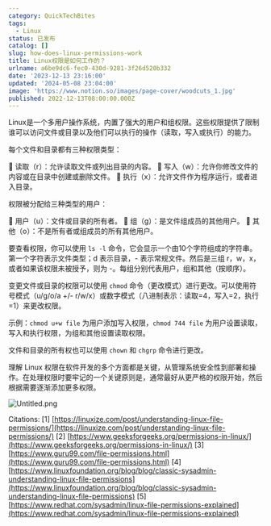 ```yaml
---
category: QuickTechBites
tags:
  - Linux
status: 已发布
catalog: []
slug: how-does-linux-permissions-work
title: Linux权限是如何工作的？
urlname: a6be9dc6-fec0-430d-9281-3f26d520b332
date: '2023-12-13 23:16:00'
updated: '2024-05-08 23:04:00'
image: 'https://www.notion.so/images/page-cover/woodcuts_1.jpg'
published: 2022-12-13T08:00:00.000Z
---
```


Linux是一个多用户操作系统，内置了强大的用户和组权限。这些权限提供了限制谁可以访问文件或目录以及他们可以执行的操作（读取，写入或执行）的能力。


每个文件和目录都有三种权限类型：


🔸 读取（r）：允许读取文件或列出目录的内容。
🔸 写入（w）：允许你修改文件的内容或在目录中创建或删除文件。
🔸 执行（x）：允许文件作为程序运行，或者进入目录。


权限被分配给三种类型的用户：


🔸 用户（u）：文件或目录的所有者。
🔸 组（g）：是文件组成员的其他用户。
🔸 其他（o）：不是所有者或组成员的所有其他用户。


要查看权限，你可以使用 `ls -l` 命令，它会显示一个由10个字符组成的字符串。第一个字符表示文件类型；d 表示目录，- 表示常规文件。然后是三组 r，w，x，或者如果该权限未被授予，则为 -。每组分别代表用户，组和其他（按顺序）。


变更文件或目录的权限可以使用 `chmod` 命令（更改模式）进行更改。可以使用符号模式（u/g/o/a +/- r/w/x）或数字模式（八进制表示：读取=4，写入=2，执行=1）来更改权限。


示例：`chmod u+w file` 为用户添加写入权限，`chmod 744 file` 为用户设置读取，写入和执行权限，为组和其他设置读取权限。


文件和目录的所有权也可以使用 `chown` 和 `chgrp` 命令进行更改。


理解 Linux 权限在软件开发的多个方面都是关键，从管理系统安全性到部署和操作。在处理权限时要牢记的一个关键原则是，通常最好从更严格的权限开始，然后根据需要逐渐添加更多权限。


![Untitled.png](https://prod-files-secure.s3.us-west-2.amazonaws.com/5d24fe63-e567-4804-86f9-9fdc62e13082/332b89ee-9c33-4950-8a69-32c3d1ff2c69/Untitled.png?X-Amz-Algorithm=AWS4-HMAC-SHA256&X-Amz-Content-Sha256=UNSIGNED-PAYLOAD&X-Amz-Credential=ASIAZI2LB466RTTO3IJX%2F20250328%2Fus-west-2%2Fs3%2Faws4_request&X-Amz-Date=20250328T213422Z&X-Amz-Expires=3600&X-Amz-Security-Token=IQoJb3JpZ2luX2VjEP7%2F%2F%2F%2F%2F%2F%2F%2F%2F%2FwEaCXVzLXdlc3QtMiJHMEUCIQDLJ7lawoeQJSlVjAfeSwpYoXVnG7KYIeAa241pTVFqhQIgaNv2pTCrWQXWu%2F8RXxfHNUo2nqjFJhUBOVUGl5ZvQJsq%2FwMIZxAAGgw2Mzc0MjMxODM4MDUiDE5LktyODOGVgzNYeyrcA4Uq2WftoHe5MNBl9v6d9k3PBQPPIo9LMk56m%2FB95o4LeQcPvoBhLaQq9HfCEaWDCN9NBMWmfnLVGX5dx%2BTMSjMV%2BZTBKS%2BiUNn37w27oFvqXXM1mu6FMnkHE9uAUZUJcgoTgtTssYSE%2BZLr3GJq%2FTL8wadl8jgwhUSVizSUdEwnXTgltigp2cOU%2BmPwgfjwepGgESVmTPTiZ7AjWktAdbs7n3KanR5g9QxQrGGRSL%2FZayB2Wmhc0MGrlbnggvC0UgQf6zj4xCUNo8%2BHL%2BcGa6%2F3ET1Powz%2FKCg2Yzogfg%2BZwkWraM%2F7hViB381NQd%2Fczg9ew29tKhPQbYj%2BogIZUE6bmQrfqo9dXCrzh0Yp8WgMT42vci5%2FQ7QAxfpKwKA%2F43gV2jy9PgpKvZ4zGqG23OeJp7U4eNDOHsumIiuovibYA2xgQRnkdGUvzyBILQUmYmuqg1wbVJn9SjaqQt%2FES0JrP8Lt9nICb8WxJpYA5KEzL8MO2Hu%2FtHOXrIwqcZ0RescBW3RETWCywonRD0W21JZA5V%2FA1Z6gMPa8qzJkpxWUvswHx%2FUFOVIYTiHXWGtHsQujoSdUrA7bY0bCu2kVdPsXbFtCxD9bwTQj%2FsoPRu0QqJk%2BaqthXYWWKVjBMM%2BonL8GOqUBENdJF%2B46YCmKero7crB4YjiUGPYv7wDrN98PNbUWNDMJhcs8CBP9Nq7AyToXhpJ%2FUTWACV2BO5mYxHa1xxGQmJfBB%2FUd7MD1nLmBWl%2FfGzkxqZN7oZtEAMqDdR8TqreoV4Wd5YX7%2Fu%2B%2BIKN%2FLzOGs4q%2BUVSfFlOWFE7bfjKO1peyCbAScHO5XDDT28NQD%2Bo%2FJoZARw1JYs9cT22DbktyYkqCZhsS&X-Amz-Signature=1ca74faf24cb285e83e1feea7d4929e9648ee494a50635a8dc7afd6e58163811&X-Amz-SignedHeaders=host&x-id=GetObject)


Citations:
[1] [https://linuxize.com/post/understanding-linux-file-permissions/](https://linuxize.com/post/understanding-linux-file-permissions/)
[2] [https://www.geeksforgeeks.org/permissions-in-linux/](https://www.geeksforgeeks.org/permissions-in-linux/)
[3] [https://www.guru99.com/file-permissions.html](https://www.guru99.com/file-permissions.html)
[4] [https://www.linuxfoundation.org/blog/blog/classic-sysadmin-understanding-linux-file-permissions](https://www.linuxfoundation.org/blog/blog/classic-sysadmin-understanding-linux-file-permissions)
[5] [https://www.redhat.com/sysadmin/linux-file-permissions-explained](https://www.redhat.com/sysadmin/linux-file-permissions-explained)

